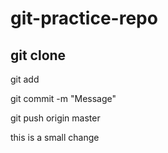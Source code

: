 # git-practice-repo 

## git clone

git add <file name>

git commit -m "Message"

git push origin master 


this is a small change 

